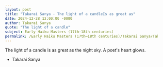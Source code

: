 ```yaml
---
layout: post
title: "Takarai Sanya - The light of a candleIs as great as"
date: 2024-12-28 12:00:00 -0000
author: Takarai Sanya
quote: "The light of a candle"
subject: Early Haiku Masters (17th–18th centuries)
permalink: /Early Haiku Masters (17th–18th centuries)/Takarai Sanya/Takarai Sanya - The light of a candleIs as great as
---
```


The light of a candle
Is as great as the night sky. 
A poet's heart glows.

- Takarai Sanya
